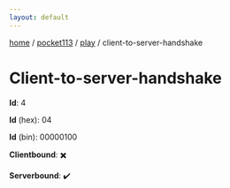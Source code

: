 ```yaml
---
layout: default
---
```


[home](/)  /  [pocket113](/protocol/pocket113)  /  [play](/protocol/pocket113/play)  /  client-to-server-handshake

# Client-to-server-handshake

**Id**: 4

**Id** (hex): 04

**Id** (bin): 00000100

**Clientbound**: ✖️

**Serverbound**: ✔️

